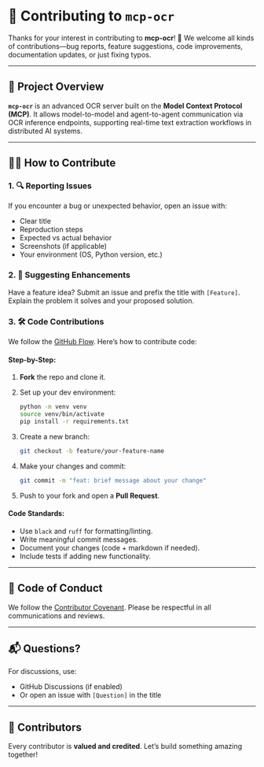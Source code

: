 

# 🧠 Contributing to `mcp-ocr`

Thanks for your interest in contributing to **mcp-ocr**! 🎉
We welcome all kinds of contributions—bug reports, feature suggestions, code improvements, documentation updates, or just fixing typos.

---

## 📌 Project Overview

**`mcp-ocr`** is an advanced OCR server built on the **Model Context Protocol (MCP)**. It allows model-to-model and agent-to-agent communication via OCR inference endpoints, supporting real-time text extraction workflows in distributed AI systems.

---

## 🧑‍💻 How to Contribute

### 1. 🔍 Reporting Issues

If you encounter a bug or unexpected behavior, open an issue with:

* Clear title
* Reproduction steps
* Expected vs actual behavior
* Screenshots (if applicable)
* Your environment (OS, Python version, etc.)

### 2. 🌱 Suggesting Enhancements

Have a feature idea? Submit an issue and prefix the title with `[Feature]`. Explain the problem it solves and your proposed solution.

### 3. 🛠️ Code Contributions

We follow the [GitHub Flow](https://guides.github.com/introduction/flow/). Here’s how to contribute code:

#### Step-by-Step:

1. **Fork** the repo and clone it.
2. Set up your dev environment:

   ```bash
   python -m venv venv
   source venv/bin/activate
   pip install -r requirements.txt
   ```
3. Create a new branch:

   ```bash
   git checkout -b feature/your-feature-name
   ```
4. Make your changes and commit:

   ```bash
   git commit -m "feat: brief message about your change"
   ```
5. Push to your fork and open a **Pull Request**.

#### Code Standards:

* Use `black` and `ruff` for formatting/linting.
* Write meaningful commit messages.
* Document your changes (code + markdown if needed).
* Include tests if adding new functionality.


---

## 🙏 Code of Conduct

We follow the [Contributor Covenant](https://www.contributor-covenant.org/).
Please be respectful in all communications and reviews.

---

## 📬 Questions?

For discussions, use:

* GitHub Discussions (if enabled)
* Or open an issue with `[Question]` in the title

---

## 🚀 Contributors

Every contributor is **valued and credited**.
Let’s build something amazing together!

